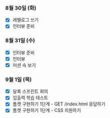 ### 8월 30일 (화)
- [x] 레벨로그 쓰기
- [x] 인터뷰 준비

### 8월 31일 (수)
- [x] 인터뷰 준비
- [x] 인터뷰
- [x] 미션 슥 보기

### 9월 1일 (목)
- [x] 달록 스프린트 회의
- [x] 입출력 학습 테스트
- [x] 톰캣 구현하기 1단계 - GET /index.html 응답하기
- [x] 톰캣 구현하기 1단계 - CSS 지원하기
